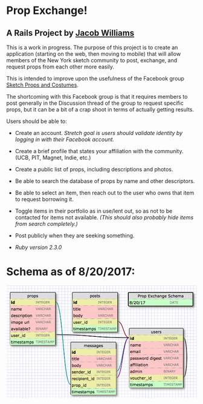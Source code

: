 # Prop Exchange!
## A Rails Project by [Jacob Williams](https://www.linkedin.com/in/jacobgwilliams)

This is a work in progress. The purpose of this project is to create an application (starting on the web, then moving to mobile) that will allow members of the New York sketch community to post, exchange, and request props from each other more easily.

This is intended to improve upon the usefulness of the Facebook group [Sketch Props and Costumes](https://www.facebook.com/groups/1164013003650188/).

The shortcoming with this Facebook group is that it requires members to post generally in the Discussion thread of the group to request specific props, but it can be a bit of a crap shoot in terms of actually getting results.

Users should be able to:
* Create an account. _Stretch goal is users should validate identity by logging in with their Facebook account._
* Create a brief profile that states your affiliation with the community. (UCB, PIT, Magnet, Indie, etc.)
* Create a public list of props, including descriptions and photos.
* Be able to search the database of props by name and other descriptors.
* Be able to select an item, then reach out to the user who owns that item to request borrowing it.
* Toggle items in their portfolio as in use/lent out, so as not to be contacted for items not available. _(This should also probably hide items from search completely.)_
* Post publicly when they are seeking something.

* _Ruby version 2.3.0_

# Schema as of 8/20/2017:
![Prop Exchange Schema](Schema-Aug-20-2017.png "Prop Exchange Schema")
